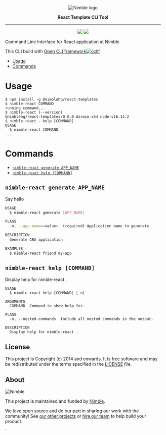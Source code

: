 <p align="center">
  <img alt="Nimble logo" src="https://assets.nimblehq.co/logo/light/logo-light-text-320.png" />
</p>

<p align="center">
  <strong>React Template CLI Tool</strong>
</p>

---

<p align="center">
  <a href="https://www.npmjs.com/package/@nimblehq/react-templates"><img src="https://badgen.net/npm/v/@nimblehq/react-templates" /></a>
  <a href="https://www.npmjs.com/package/@nimblehq/react-templates"><img src="https://badgen.net/npm/dy/@nimblehq/react-templates" /></a>
</p>

Command Line Interface for React application at Nimble.

This CLI build with [Open CLI framework](https://oclif.io/)[![oclif](https://img.shields.io/badge/cli-oclif-brightgreen.svg)](https://oclif.io)

<!-- toc -->
* [Usage](#usage)
* [Commands](#commands)
<!-- tocstop -->
# Usage
<!-- usage -->
```sh-session
$ npm install -g @nimblehq/react-templates
$ nimble-react COMMAND
running command...
$ nimble-react (--version)
@nimblehq/react-templates/0.0.0 darwin-x64 node-v16.14.2
$ nimble-react --help [COMMAND]
USAGE
  $ nimble-react COMMAND
...
```
<!-- usagestop -->
# Commands
<!-- commands -->
* [`nimble-react generate APP_NAME`](#nimble-react--generate-app_name)
* [`nimble-react help [COMMAND]`](#nimble-react--help-command)

## `nimble-react generate APP_NAME`

Say hello

```bash
USAGE
  $ nimble-react generate [APP_NAME]

FLAGS
  -n, --app-name=<value>  (required) Application name to generate

DESCRIPTION
  Generate CRA application

EXAMPLES
  $ nimble-react friend my-app
```

## `nimble-react help [COMMAND]`

Display help for nimble-react .

```
USAGE
  $ nimble-react help [COMMAND] [-n]

ARGUMENTS
  COMMAND  Command to show help for.

FLAGS
  -n, --nested-commands  Include all nested commands in the output.

DESCRIPTION
  Display help for nimble-react .
```
<!-- commandsstop -->

## License

This project is Copyright (c) 2014 and onwards.
It is free software and may be redistributed under the terms specified in the [LICENSE] file.

[LICENSE]: /LICENSE

## About

![Nimble](https://assets.nimblehq.co/logo/dark/logo-dark-text-160.png)

This project is maintained and funded by [Nimble](https://nimblehq.co).

We love open source and do our part in sharing our work with the community!
See [our other projects][community] or [hire our team][hire] to help build your product.

[community]: https://github.com/nimblehq
[hire]: https://nimblehq.co/
`
